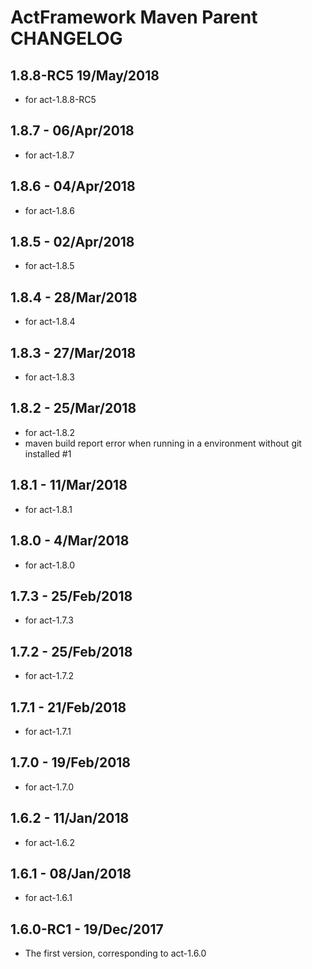# ActFramework Maven Parent CHANGELOG

## 1.8.8-RC5 19/May/2018
* for act-1.8.8-RC5

## 1.8.7 - 06/Apr/2018
* for act-1.8.7

## 1.8.6 - 04/Apr/2018
* for act-1.8.6

## 1.8.5 - 02/Apr/2018
* for act-1.8.5

## 1.8.4 - 28/Mar/2018
* for act-1.8.4

## 1.8.3 - 27/Mar/2018
* for act-1.8.3

## 1.8.2 - 25/Mar/2018
* for act-1.8.2
* maven build report error when running in a environment without git installed #1

## 1.8.1 - 11/Mar/2018
* for act-1.8.1

## 1.8.0 - 4/Mar/2018
* for act-1.8.0

## 1.7.3 - 25/Feb/2018
* for act-1.7.3

## 1.7.2 - 25/Feb/2018
* for act-1.7.2

## 1.7.1 - 21/Feb/2018
* for act-1.7.1

## 1.7.0 - 19/Feb/2018
* for act-1.7.0

## 1.6.2 - 11/Jan/2018
* for act-1.6.2

## 1.6.1 - 08/Jan/2018
* for act-1.6.1

## 1.6.0-RC1 - 19/Dec/2017
* The first version, corresponding to act-1.6.0

